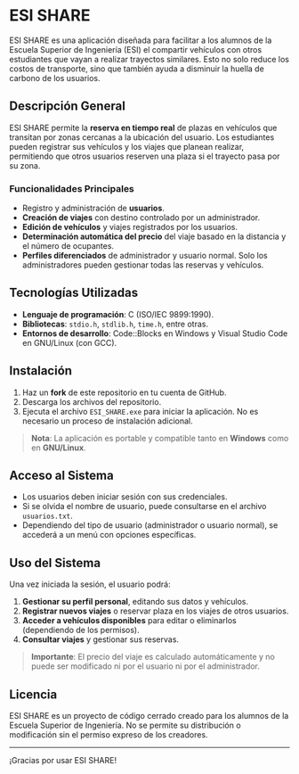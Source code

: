 # ESI SHARE

ESI SHARE es una aplicación diseñada para facilitar a los alumnos de la Escuela Superior de Ingeniería (ESI) el compartir vehículos con otros estudiantes que vayan a realizar trayectos similares. Esto no solo reduce los costos de transporte, sino que también ayuda a disminuir la huella de carbono de los usuarios.

## Descripción General

ESI SHARE permite la **reserva en tiempo real** de plazas en vehículos que transitan por zonas cercanas a la ubicación del usuario. Los estudiantes pueden registrar sus vehículos y los viajes que planean realizar, permitiendo que otros usuarios reserven una plaza si el trayecto pasa por su zona.

### Funcionalidades Principales

- Registro y administración de **usuarios**.
- **Creación de viajes** con destino controlado por un administrador.
- **Edición de vehículos** y viajes registrados por los usuarios.
- **Determinación automática del precio** del viaje basado en la distancia y el número de ocupantes.
- **Perfiles diferenciados** de administrador y usuario normal. Solo los administradores pueden gestionar todas las reservas y vehículos.

## Tecnologías Utilizadas

- **Lenguaje de programación**: C (ISO/IEC 9899:1990).
- **Bibliotecas**: `stdio.h`, `stdlib.h`, `time.h`, entre otras.
- **Entornos de desarrollo**: Code::Blocks en Windows y Visual Studio Code en GNU/Linux (con GCC).

## Instalación

1. Haz un **fork** de este repositorio en tu cuenta de GitHub.
2. Descarga los archivos del repositorio.
3. Ejecuta el archivo `ESI_SHARE.exe` para iniciar la aplicación. No es necesario un proceso de instalación adicional.

> **Nota**: La aplicación es portable y compatible tanto en **Windows** como en **GNU/Linux**.

## Acceso al Sistema

- Los usuarios deben iniciar sesión con sus credenciales.
- Si se olvida el nombre de usuario, puede consultarse en el archivo `usuarios.txt`.
- Dependiendo del tipo de usuario (administrador o usuario normal), se accederá a un menú con opciones específicas.

## Uso del Sistema

Una vez iniciada la sesión, el usuario podrá:

1. **Gestionar su perfil personal**, editando sus datos y vehículos.
2. **Registrar nuevos viajes** o reservar plaza en los viajes de otros usuarios.
3. **Acceder a vehículos disponibles** para editar o eliminarlos (dependiendo de los permisos).
4. **Consultar viajes** y gestionar sus reservas.

> **Importante**: El precio del viaje es calculado automáticamente y no puede ser modificado ni por el usuario ni por el administrador.

## Licencia

ESI SHARE es un proyecto de código cerrado creado para los alumnos de la Escuela Superior de Ingeniería. No se permite su distribución o modificación sin el permiso expreso de los creadores.

---

¡Gracias por usar ESI SHARE!
